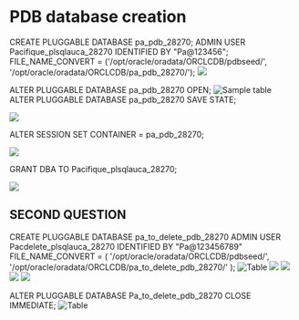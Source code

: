 # PDB database creation
CREATE PLUGGABLE DATABASE pa_pdb_28270;
  ADMIN USER Pacifique_plsqlauca_28270 IDENTIFIED BY "Pa@123456";
  FILE_NAME_CONVERT = ('/opt/oracle/oradata/ORCLCDB/pdbseed/', '/opt/oracle/oradata/ORCLCDB/pa_pdb_28270/');
![](https://github.com/i-paccy/new-plsql/blob/main/Screenshot%202025-10-07%20at%2020.46.48.png?raw=true)

ALTER PLUGGABLE DATABASE pa_pdb_28270 OPEN;
![Sample table](https://github.com/i-paccy/new-plsql/blob/main/1.png?raw=true)
ALTER PLUGGABLE DATABASE pa_pdb_28270 SAVE STATE;

![](https://github.com/i-paccy/new-plsql/blob/main/2.png?raw=true)

ALTER SESSION SET CONTAINER = pa_pdb_28270;

![](https://github.com/i-paccy/new-plsql/blob/main/3.png?raw=true)

GRANT DBA TO Pacifique_plsqlauca_28270;

![](https://github.com/i-paccy/new-plsql/blob/main/4.png?raw=true)

## SECOND QUESTION
CREATE PLUGGABLE DATABASE pa_to_delete_pdb_28270
  ADMIN USER Pacdelete_plsqlauca_28270 IDENTIFIED BY "Pa@123456789"
  FILE_NAME_CONVERT = (
    '/opt/oracle/oradata/ORCLCDB/pdbseed/',
    '/opt/oracle/oradata/ORCLCDB/pa_to_delete_pdb_28270/'
  );
![Table](https://github.com/i-paccy/new-plsql/blob/main/D1.png?raw=true)
![](https://github.com/i-paccy/new-plsql/blob/main/D2.png?raw=true)
![](https://github.com/i-paccy/new-plsql/blob/main/D3.png?raw=true)
![](https://github.com/i-paccy/new-plsql/blob/main/D4.png?raw=true)
![](https://github.com/i-paccy/new-plsql/blob/main/D5.png?raw=true)

ALTER PLUGGABLE DATABASE Pa_to_delete_pdb_28270 CLOSE IMMEDIATE;
![Table](https://github.com/i-paccy/new-plsql/blob/main/D6.png?raw=true)
